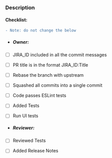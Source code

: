 ### Description

#### Checklist: 
```diff
- Note: do not change the below
```

-  ##### Owner:

- [ ] JIRA_ID included in all the commit messages
- [ ] PR title is in the format JIRA_ID:Title
- [ ] Rebase the branch with upstream
- [ ] Squashed all commits into a single commit
- [ ] Code passes ESLint tests
- [ ] Added Tests
- [ ] Run UI tests
  

- ##### Reviewer:

- [ ] Reviewed Tests
- [ ] Added Release Notes

